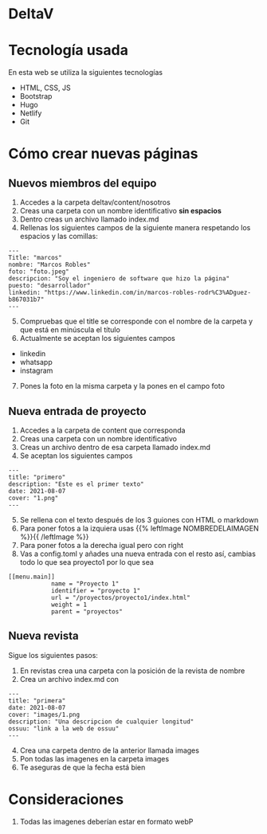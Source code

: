 # DeltaV

# Tecnología usada

En esta web se utiliza la siguientes tecnologías
- HTML, CSS, JS
- Bootstrap
- Hugo
- Netlify
- Git

# Cómo crear nuevas páginas

## Nuevos miembros del equipo

1. Accedes a la carpeta deltav/content/nosotros
2. Creas una carpeta con un nombre identificativo **sin espacios**
3. Dentro creas un archivo llamado index.md
4. Rellenas los siguientes campos de la siguiente manera respetando los espacios y las comillas:
  ```
  ---
Title: "marcos"
nombre: "Marcos Robles"
foto: "foto.jpeg"
descripcion: "Soy el ingeniero de software que hizo la página"
puesto: "desarrollador"
linkedin: "https://www.linkedin.com/in/marcos-robles-rodr%C3%ADguez-b867031b7"
---
  ```
  5. Compruebas que el title se corresponde con el nombre de la carpeta y que está en minúscula el título
  6. Actualmente se aceptan los siguientes campos
  - linkedin
  - whatsapp
  - instagram
  7. Pones la foto en la misma carpeta y la pones en el campo foto
  
  
## Nueva entrada de proyecto
1. Accedes a la carpeta de content que corresponda
2. Creas una carpeta con un nombre identificativo
3. Creas un archivo dentro de esa carpeta llamado index.md
4. Se aceptan los siguientes campos
```
---
title: "primero"
description: "Este es el primer texto"
date: 2021-08-07
cover: "1.png"
---
```
5. Se rellena con el texto después de los 3 guiones con HTML o markdown
6. Para poner fotos a la izquiera usas {{% leftImage NOMBREDELAIMAGEN %}}{{ /leftImage %}}
7. Para poner fotos a la derecha igual pero con right
8. Vas a config.toml y añades una nueva entrada con el resto así, cambias todo lo que sea proyecto1 por lo que sea
```
[[menu.main]]
            name = "Proyecto 1"
            identifier = "proyecto 1"
            url = "/proyectos/proyecto1/index.html"
            weight = 1
            parent = "proyectos"
```
## Nueva revista

Sigue los siguientes pasos:
1. En revistas crea una carpeta con la posición de la revista de nombre
2. Crea un archivo index.md con

```
---
title: "primera"
date: 2021-08-07
cover: "images/1.png
description: "Una descripcion de cualquier longitud"
ossuu: "link a la web de ossuu"
---
```
4. Crea una carpeta dentro de la anterior llamada images
5. Pon todas las imagenes en la carpeta images
6. Te aseguras de que la fecha está bien

# Consideraciones

1. Todas las imagenes deberían estar en formato webP

